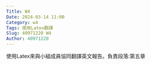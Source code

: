 ```yaml
---
Title: W4
Date: 2024-03-14 11:00
Category: w4
Tags: 使用Latex翻譯
Slug: 40971220 W4
Author: 40971220
---
```


使用Latex來與小組成員協同翻譯英文報告。負責段落:第五章

<!-- PELICAN_END_SUMMARY -->